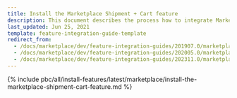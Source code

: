```yaml
---
title: Install the Marketplace Shipment + Cart feature
description: This document describes the process how to integrate Marketplace Shipment and cart feature into your project
last_updated: Jun 25, 2021
template: feature-integration-guide-template
redirect_from:
  - /docs/marketplace/dev/feature-integration-guides/201907.0/marketplace-shipment-cart-feature-integration.html
  - /docs/marketplace/dev/feature-integration-guides/202005.0/marketplace-shipment-cart-feature-integration.html
  - /docs/marketplace/dev/feature-integration-guides/202311.0/marketplace-shipment-cart-feature-integration.html
---
```


{% include pbc/all/install-features/latest/marketplace/install-the-marketplace-shipment-cart-feature.md %} <!-- To edit, see /_includes/pbc/all/install-features/202311.0/marketplace/install-the-marketplace-shipment-cart-feature.md -->
